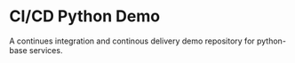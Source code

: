 # CI/CD Python Demo
A continues integration and continous delivery demo repository for python-base services.
